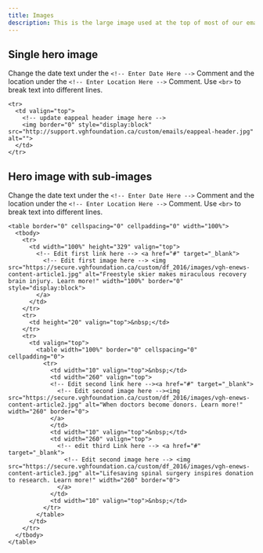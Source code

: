 ```yaml
---
title: Images
description: This is the large image used at the top of most of our emails.
---
```


## Single hero image

Change the date text under the `<!-- Enter Date Here -->` Comment and the location under the `<!-- Enter Location Here -->` Comment. Use `<br>` to break text into different lines.

```bordered
<tr>
  <td valign="top">
    <!-- update eappeal header image here -->
    <img border="0" style="display:block" src="http://support.vghfoundation.ca/custom/emails/eappeal-header.jpg" alt="">
  </td>
</tr>
```

## Hero image with sub-images

Change the date text under the `<!-- Enter Date Here -->` Comment and the location under the `<!-- Enter Location Here -->` Comment. Use `<br>` to break text into different lines.

```bordered
<table border="0" cellspacing="0" cellpadding="0" width="100%">
  <tbody>
    <tr>
      <td width="100%" height="329" valign="top">
        <!-- Edit first link here --> <a href="#" target="_blank">
          <!-- Edit first image here --> <img src="https://secure.vghfoundation.ca/custom/df_2016/images/vgh-enews-content-article1.jpg" alt="Freestyle skier makes miraculous recovery brain injury. Learn more!" width="100%" border="0" style="display:block">
        </a>
      </td>
    </tr>
    <tr>
      <td height="20" valign="top">&nbsp;</td>
    </tr>
    <tr>
      <td valign="top">
        <table width="100%" border="0" cellspacing="0" cellpadding="0">
          <tr>
            <td width="10" valign="top">&nbsp;</td>
            <td width="260" valign="top">
            <!-- Edit second link here --><a href="#" target="_blank">
              <!-- Edit second image here --><img src="https://secure.vghfoundation.ca/custom/df_2016/images/vgh-enews-content-article2.jpg" alt="When doctors become donors. Learn more!" width="260" border="0">
            </a>
            </td>
            <td width="10" valign="top">&nbsp;</td>
            <td width="260" valign="top">
              <!-- edit third Link here --> <a href="#" target="_blank">
                <!-- Edit second image here --> <img src="https://secure.vghfoundation.ca/custom/df_2016/images/vgh-enews-content-article3.jpg" alt="Lifesaving spinal surgery inspires donation to research. Learn more!" width="260" border="0">
              </a>
            </td>
            <td width="10" valign="top">&nbsp;</td>
          </tr>
        </table>
      </td>
    </tr>
  </tbody>
</table>
```
